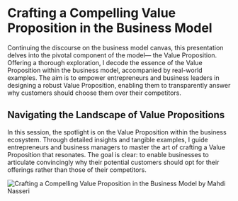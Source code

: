 # Crafting a Compelling Value Proposition in the Business Model

Continuing the discourse on the business model canvas, this presentation delves into the pivotal component of the model— the Value Proposition. Offering a thorough exploration, I decode the essence of the Value Proposition within the business model, accompanied by real-world examples. The aim is to empower entrepreneurs and business leaders in designing a robust Value Proposition, enabling them to transparently answer why customers should choose them over their competitors.

## Navigating the Landscape of Value Propositions
In this session, the spotlight is on the Value Proposition within the business ecosystem. Through detailed insights and tangible examples, I guide entrepreneurs and business managers to master the art of crafting a Value Proposition that resonates. The goal is clear: to enable businesses to articulate convincingly why their potential customers should opt for their offerings rather than those of their competitors.

![Crafting a Compelling Value Proposition in the Business Model by Mahdi Nasseri](https://github.com/mahdinasseri/Open-Presentations/blob/main/Why%20Do%20They%20Become%20My%20Customer%20(Value%20Proposition%20in%20Business%20Model)/Why%20Do%20They%20Become%20My%20Customer%20(Value%20Proposition%20in%20Business%20Model).jpg)